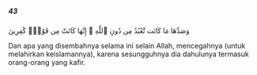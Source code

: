 ##### 43

<span class="ayah">وَصَدَّهَا مَا كَانَت تَّعْبُدُ مِن دُونِ ٱللَّهِ ۖ إِنَّهَا كَانَتْ مِن قَوْمٍۢ كَٰفِرِينَ</span>

<span class="ayah_translation">Dan apa yang disembahnya selama ini selain Allah, mencegahnya (untuk melahirkan keislamannya), karena sesungguhnya dia dahulunya termasuk orang-orang yang kafir.</span>

